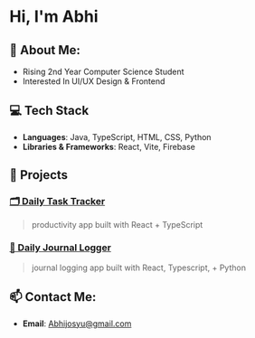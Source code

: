 # Hi, I'm Abhi 


## 🎯 About Me:

- Rising 2nd Year Computer Science Student
- Interested In UI/UX Design & Frontend 

## 💻 Tech Stack
- **Languages**: Java, TypeScript, HTML, CSS, Python
- **Libraries & Frameworks**: React, Vite, Firebase


## 📌 Projects
### [🗂️ Daily Task Tracker](https://github.com/abhijosyu/daily-tracker-project)
> productivity app built with React + TypeScript

### [📗 Daily Journal Logger](https://github.com/abhijosyu/journal-tracker)
> journal logging app built with React, Typescript, + Python

  
## 📫 Contact Me:

- **Email**: Abhijosyu@gmail.com
  
